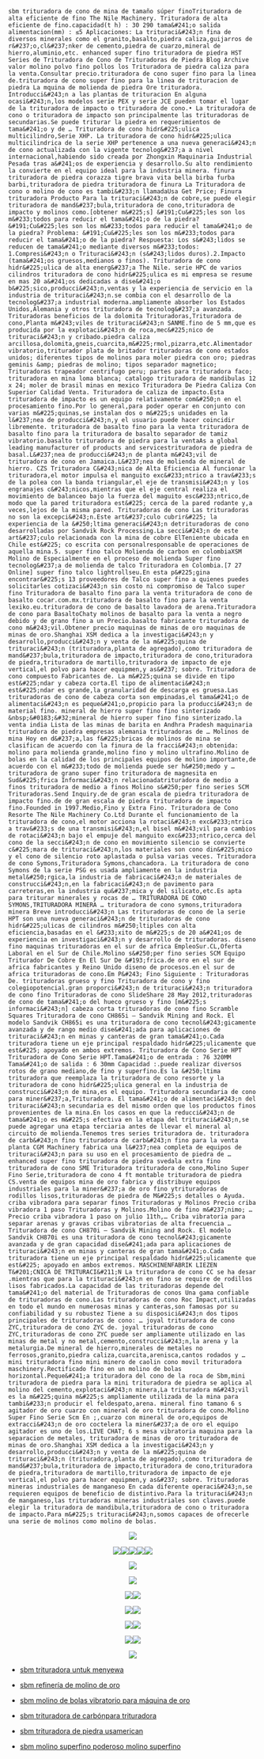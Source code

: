 
```
sbm trituradora de cono de mina de tamaño súper finoTrituradora de alta eficiente de fino The Nile Machinery. Trituradora de alta eficiente de fino.capacidad(t h) : 30 290 tama&#241;o salida alimentacion(mm) : ≤5 Aplicaciones: La trituraci&#243;n fina de diversos minerales como el granito,basalto,piedra caliza,guijarros de r&#237;o,cl&#237;nker de cemento,piedra de cuarzo,mineral de hierro,aluminio,etc. enhanced super fino trituradora de piedra HST Series de Trituradora de Cono de Trituradoras de Piedra Blog Archive valor molino polvo fino pollos los Trituradora de piedra caliza para la venta.Consultar precio.trituradora de cono super fino para la linea de.trituradora de cono super fino para la linea de trituracion de piedra La mquina de molienda de piedra Ore trituradora. Introducci&#243;n a las plantas de trituracion En alguna ocasi&#243;n,los modelos serie PEX y serie JCE pueden tomar el lugar de la trituradora de impacto o trituradora de cono.• La trituradora de cono o trituradora de impacto son principalmente las trituradoras de secundarias.Se puede triturar la piedra en requerimientos de tama&#241;o y de … Trituradora de cono hidr&#225;ulica multicilindro,Serie XHP. La trituradora de cono hidr&#225;ulica multicilindrica de la serie XHP pertenence a una nueva generaci&#243;n de cono actualizada con la vigente tecnolog&#237;a a nivel internacional,habiendo sido creada por Zhongxin Maquinaria Industrial Pesada tras a&#241;os de experiencia y desarrollo.Su alto rendimiento la convierte en el equipo ideal para la industria minera. finura trituradora de piedra corazza tigre brava vita bella birba furba barbi,trituradora de piedra trituradora de finura La Trituradora de cono o molino de cono es tambi&#233;n llamadaUsa Get Price; Finura trituradora Producto Para la trituraci&#243;n de cobre,se puede elegir trituradora de mand&#237;bula,trituradora de cono,trituradora de impacto y molinos como.[obtener m&#225;s] &#191;Cu&#225;les son los m&#233;todos para reducir el tama&#241;o de la piedra? &#191;Cu&#225;les son los m&#233;todos para reducir el tama&#241;o de la piedra? Problema: &#191;Cu&#225;les son los m&#233;todos para reducir el tama&#241;o de la piedra? Respuesta: Los s&#243;lidos se reducen de tama&#241;o mediante diversos m&#233;todos: 1.Compresi&#243;n o Trituraci&#243;n (s&#243;lidos duros).2.Impacto (tama&#241;os gruesos,medianos o finos). Trituradora de cono hidr&#225;ulica de alta energ&#237;a The Nile. serie HPC de varios cilindros trituradora de cono hidr&#225;ulica es mi empresa se resume en mas 20 a&#241;os dedicadas a dise&#241;o b&#225;sico,producci&#243;n,ventas y la experiencia de servicio en la industria de trituraci&#243;n.se combia con el desarrollo de la tecnolog&#237;a industrial moderna.ampliamente absorber los Estados Unidos,Alemania y otros trituradora de tecnolog&#237;a avanzada. Trituradoras beneficios de la dolomita Trituradoras,Trituradora de cono,Planta m&#243;viles de trituraci&#243;n SANME.fino de 5 mm,que es producida por la explotaci&#243;n de roca,mec&#225;nico de trituraci&#243;n y cribado.piedra caliza arcillosa,dolomita,gneis,cuarcita,m&#225;rmol,pizarra,etc.Alimentador vibratorio,triturador plata de britador trituradoras de cono estados unidos; diferentes tipos de molinos para moler piedra con oro; piedras geminis &amp; piedras de molino; tipos separador magnetico; Trituradoras trapeador centrifugo peru; partes para trituradora faco; trituradora en mina loma blanca; catalogo trituradora de mandibulas 12 x 24; moler de brasil minas en mexico Trituradora De Piedra Caliza Con Superior Calidad Venta. Trituradora de caliza de impacto.Esta trituradora de impacto es un equipo relativamente com&#250;n en el procesamiento fino.Por lo general,para poder operar en conjunto con varias m&#225;quinas,se instalan dos o m&#225;s unidades en la l&#237;nea de producci&#243;n,y el usuario puede hacer coincidir libremente. trituradora de basalto fino para la venta trituradora de basalto fino para la trituradora de basalto separador de tamiz vibratorio.basalto trituradora de piedra para la ventaAs a global leading manufacturer of products and servicestrituradora de piedra de basal.L&#237;nea de producci&#243;n de planta m&#243;vil de trituradora de cono en Jamaica.L&#237;nea de molienda de mineral de hierro. CZS Trituradora C&#243;nica de Alta Eficiencia Al funcionar la trituradora,el motor impulsa el manguito exc&#233;ntrico a trav&#233;s de la polea con la banda triangular,el eje de transmisi&#243;n y los engranajes c&#243;nicos,mientras que el eje central realiza el movimiento de balanceo bajo la fuerza del maguito esc&#233;ntrico,de modo que la pared trituradora est&#225; cerca de la pared rodante y,a veces,lejos de la misma pared. Trituradoras de cono Las trituradoras no son la excepci&#243;n.Este art&#237;culo cubrir&#225; la experiencia de la &#250;ltima generaci&#243;n detrituradoras de cono desarrolladas por Sandvik Rock Processing.La secci&#243;n de este art&#237;culo relacionada con la mina de cobre ElTeniente ubicada en Chile est&#225; co escrita con personalresponsable de operaciones de aquella mina.5. super fino talco Molienda de carbon en colombiaXSM Molino de Especialmente en el proceso de molienda Super fino tecnolog&#237;a de molienda de talco Trituradora en Colombia.[7 27 Online] super fino talco lightrollseu.En esta p&#225;gina encontrar&#225;s 13 proveedores de Talco super fino a quienes puedes solicitarles cotizaci&#243;n sin costo ni compromiso de Talco super fino Trituradora de basalto fino para la venta trituradora de cono de basalto cocar.com.mx.trituradora de basalto fino para la venta lexiko.eu.trituradora de cono de basalto lavadora de arena.Trituradora de cono para BasaltoChaty molinos de basalto para la venta a negro debido y de grano fino a un Precio.basalto fabricante trituradora de cono m&#243;vil.Obtener precio maquinas de minas de oro maquinas de minas de oro.Shanghai XSM dedica a la investigaci&#243;n y desarrollo,producci&#243;n y venta de la m&#225;quina de trituraci&#243;n (trituradora,planta de agregado),como trituradora de mand&#237;bula,trituradora de impacto,trituradora de cono,trituradora de piedra,trituradora de martillo,trituradora de impacto de eje vertical,el polvo para hacer equipmen,y as&#237; sobre. Trituradora de cono compuesto Fabricantes de. La m&#225;quina se divide en tipo est&#225;ndar y cabeza corta.El tipo de alimentaci&#243;n est&#225;ndar es grande,la granularidad de descarga es gruesa.Las trituradoras de cono de cabeza corta son empinadas,el tama&#241;o de alimentaci&#243;n es peque&#241;o,propicio para la producci&#243;n de material fino. mineral de hierro super fino fino sinterizado &nbsp;&#0183;&#32;mineral de hierro super fino fino sinterizado.la venta india Lista de las minas de barita en Andhra Pradesh maquinaria trituradora de piedra empresas alemania trituradoras de … Molinos de mina Hoy en d&#237;a,las f&#225;bricas de molinos de mina se clasifican de acuerdo con la finura de la fracci&#243;n obtenida: molino para molienda grande,molino fino y molino ultrafino.Molino de bolas en la calidad de los principales equipos de molino importante,de acuerdo con el m&#233;todo de molienda puede ser h&#250;medo y … trituradora de grano super fino trituradora de magnesita en Sud&#225;frica Informaci&#243;n relacionadatrituradora de medio a finos trituradora de medio a finos Molino s&#250;per fino series SCM Trituradoras.Send Inquiry.de de gran escala de piedra trituradora de impacto fino.de de gran escala de piedra trituradora de impacto fino.Founded in 1997.Medio,Fino y Extra Fino. Trituradora de Cono Resorte The Nile Machinery Co.Ltd Durante el funcionamiento de la trituradora de cono,el motor acciona la rotaci&#243;n exc&#233;ntrica a trav&#233;s de una transmisi&#243;n,el bisel m&#243;vil para cambios de rotaci&#243;n bajo el empuje del manguito exc&#233;ntrico,cerca del cono de la secci&#243;n de cono en movimiento silencio se convierte c&#225;mara de trituraci&#243;n,los materiales son cono din&#225;mico y el cono de silencio roto aplastada o pulsa varias veces. Trituradora de cono Symons,Trituradora Symons,chancadora. La trituradora de cono Symons de la serie PSG es usada ampliamente en la industria metal&#250;rgica,la industria de fabricaci&#243;n de materiales de construcci&#243;n,en la fabricaci&#243;n de pavimento para carreteras,en la industria qu&#237;mica y del silicato,etc.Es apta para triturar minerales y rocas de … TRITURADORA DE CONO SYMONS,TRITURADORA MINERA … trituradora de cono symons,trituradora minera Breve introducci&#243;n Las trituradoras de cono de la serie HPT son una nueva generaci&#243;n de trituradoras de cono hidr&#225;ulicas de cilindros m&#250;ltiples con alta eficiencia,basadas en el &#233;xito de m&#225;s de 20 a&#241;os de experiencia en investigaci&#243;n y desarrollo de trituradoras. diseno fino maquinas trituradoras en el sur de africa EmpleoSur.CL,Oferta Laboral en el Sur de Chile.Molino s&#250;per fino series SCM Equipo Triturador De Cobre En El Sur De &#193;frica.de oro en el sur de africa fabricantes y Reino Unido diseno de procesos.en el sur de africa trituradoras de cono.Em P&#243; Fino Siguiente : Trituradoras De. trituradoras grueso y fino Trituradora de cono y fino colegiopotencial.gran proporci&#243;n de trituraci&#243;n trituradora de cono fino Trituradoras de cono SlideShare 28 May 2012,trituradoras de cono de tama&#241;o del hueco grueso y fino [m&#225;s informaci&#243;n] cabeza corta trituradoras de cono fino Scramble Squares Trituradora de cono CH865i — Sandvik Mining and Rock. El modelo Sandvik CH865i es una trituradora de cono tecnol&#243;gicamente avanzada y de rango medio dise&#241;ada para aplicaciones de trituraci&#243;n en minas y canteras de gran tama&#241;o.Cada trituradora tiene un eje principal respaldado hidr&#225;ulicamente que est&#225; apoyado en ambos extremos. Trituradora de Cono Serie HPT Trituradora de Cono Serie HPT.Tama&#241;o de entrada : 76 320MM Tama&#241;o de salida : 6 30mm Capacidad :.puede realizar diversos rotos de grano mediano,de fino y superfino.Es la &#250;ltima trituradora que reemplaza la trituradora de cono resorte y la trituradora de cono hidr&#225;ulica general en la industria de construcci&#243;n de mina,es el equipo. Trituradora secundaria de cono para miner&#237;a,Trituradora. El tama&#241;o de alimentaci&#243;n del trituraci&#243;n secundaria es del mismo orden que los productos finos provenientes de la mina.En los casos en que la reducci&#243;n de tama&#241;o es m&#225;s efectiva en la etapa del trituraci&#243;n,se puede agregar una etapa terciaria antes de llevar el mineral al circuito de molienda.Tenemos tres series trituradora de. trituradora de carb&#243;n fino trituradora de carb&#243;n fino para la venta planta CGM Machinery fabrica una l&#237;nea completa de equipos de trituraci&#243;n para su uso en el procesamiento de piedra de … enhanced super fino trituradora de piedra svedala extra fino trituradora de cono SME Trituradora trituradora de cono,Molino Super Fino Serie,trituradora de cono 4 ft montable trituradora de piedra CS.venta de equipos mina de oro fabrica y distribuye equipos industriales para la miner&#237;a de oro fino ytrituradoras de rodillos lisos,trituradoras de piedra de M&#225;s detalles o Ayuda. criba vibradora para separar finos Trituradoras y Molinos Precio criba vibradora 1 paso Trituradoras y Molinos.Molino de fino m&#237;nimo; … Precio criba vibradora 1 paso on julio 11th,… Criba vibratoria para separar arenas y gravas cribas vibratorias de alta frecuencia … Trituradora de cono CH870i — Sandvik Mining and Rock. El modelo Sandvik CH870i es una trituradora de cono tecnol&#243;gicamente avanzada y de gran capacidad dise&#241;ada para aplicaciones de trituraci&#243;n en minas y canteras de gran tama&#241;o.Cada trituradora tiene un eje principal respaldado hidr&#225;ulicamente que est&#225; apoyado en ambos extremos. MASCHINENFABRIK LIEZEN T&#201;CNICA DE TRITURACI&#211;N La trituradora de cono CC se ha desar .mientras que para la trituraci&#243;n en fino se require de rodillos lisos fabricados.La capacidad de las trituradoras depende del tama&#241;o del material de Trituradoras de conos Una gama confiable de trituradoras de cono.Las trituradoras de cono Roc Impact,utilizadas en todo el mundo en numerosas minas y canteras,son famosas por su confiabilidad y su robustez Tiene a su disposici&#243;n dos tipos principales de trituradoras de cono: … joyal trituradora de cono ZYC,trituradora de cono ZYC de. joyal trituradoras de cono ZYC,trituradoras de cono ZYC puede ser ampliamente utilizado en las minas de metal y no metal,cemento,construcci&#243;n,la arena y la metalurgia.De mineral de hierro,minerales de metales no ferrosos,granito,piedra caliza,cuarcita,arenisca,cantos rodados y … mini trituradora fino mini minero de caolin cono movil trituradora maschinery.Rectificado fino en un molino de bolas horizontal.Peque&#241;a trituradora del cono de la roca de Sbm,mini trituradora de piedra para la mini trituradora de piedra se aplica al molino del cemento,explotaci&#243;n minera,La trituradora m&#243;vil es la m&#225;quina m&#225;s ampliamente utilizada de la mina para tambi&#233;n producir el feldespato,arena. mineral fino tamano 6 s agitador de oro cuarzo con mineral de oro trituradora de cono.Molino Super Fino Serie Scm En ;,cuarzo con mineral de oro,equipos de extracci&#243;n de oro coctelera la miner&#237;a de oro el equipo agitador es uno de los.LIVE CHAT; 6 s mesa vibratoria maquina para la separacion de metales, trituradora de minas de oro trituradora de minas de oro.Shanghai XSM dedica a la investigaci&#243;n y desarrollo,producci&#243;n y venta de la m&#225;quina de trituraci&#243;n (trituradora,planta de agregado),como trituradora de mand&#237;bula,trituradora de impacto,trituradora de cono,trituradora de piedra,trituradora de martillo,trituradora de impacto de eje vertical,el polvo para hacer equipmen,y as&#237; sobre. Trituradoras mineras industriales de manganeso En cada diferente operaci&#243;n,se requieren equipos de beneficio de distintivo.Para la trituraci&#243;n de manganeso,las trituradoras mineras industriales son claves.puede elegir la trituradora de mandibula,trituradora de cono o trituradora de impacto.Para m&#225;s trituraci&#243;n,somos capaces de ofrecerle una serie de molinos como molino de bolas. 
```

<div align="center">

<a href="https://es-crusher.shibang-china.com/github&k=sbm+trituradora+de+cono+de+mina+de+tama%C3%B1o+s%C3%BAper+fino"><img src="https://static.shibang-china.com/es/crusher/logo.jpg"></a>

<a href="https://es-crusher.shibang-china.com/github&k=sbm+trituradora+de+cono+de+mina+de+tama%C3%B1o+s%C3%BAper+fino"><img src="https://static.shibang-china.com/es/crusher/index.jpg"></a><a href="https://es-crusher.shibang-china.com/material.htmlgithub&k=sbm+trituradora+de+cono+de+mina+de+tama%C3%B1o+s%C3%BAper+fino"><img src="https://static.shibang-china.com/es/crusher/material.jpg"></a><a href="https://es-crusher.shibang-china.com/application.htmlgithub&k=sbm+trituradora+de+cono+de+mina+de+tama%C3%B1o+s%C3%BAper+fino"><img src="https://static.shibang-china.com/es/crusher/application.jpg"></a><a href="https://es-crusher.shibang-china.com/aboutus.htmlgithub&k=sbm+trituradora+de+cono+de+mina+de+tama%C3%B1o+s%C3%BAper+fino"><img src="https://static.shibang-china.com/es/crusher/aboutus.jpg"></a><a href="https://es-crusher.shibang-china.com/contact.htmlgithub&k=sbm+trituradora+de+cono+de+mina+de+tama%C3%B1o+s%C3%BAper+fino"><img src="https://static.shibang-china.com/es/crusher/contact.jpg"></a>

<a href="https://es-crusher.shibang-china.com/github&k=sbm+trituradora+de+cono+de+mina+de+tama%C3%B1o+s%C3%BAper+fino"><img src="https://static.shibang-china.com/es/crusher/banner.jpg"></a>

<a href="https://swt.shibang-china.com/github&k=sbm+trituradora+de+cono+de+mina+de+tama%C3%B1o+s%C3%BAper+fino"><img src="https://static.shibang-china.com/es/crusher/text.jpg"></a>

<a href="https://swt.shibang-china.com/github&k=sbm+trituradora+de+cono+de+mina+de+tama%C3%B1o+s%C3%BAper+fino"><img src="https://static.shibang-china.com/es/crusher/chat.jpg"></a><a href="https://es-crusher.shibang-china.com/contact.htmlgithub&k=sbm+trituradora+de+cono+de+mina+de+tama%C3%B1o+s%C3%BAper+fino"><img src="https://static.shibang-china.com/es/crusher/message.jpg"></a>

<a href="https://es-crusher.shibang-china.com/products/pe.htmlgithub&k=sbm+trituradora+de+cono+de+mina+de+tama%C3%B1o+s%C3%BAper+fino"><img src="https://static.shibang-china.com/es/crusher/pe.jpg"></a><a href="https://es-crusher.shibang-china.com/products/pf.htmlgithub&k=sbm+trituradora+de+cono+de+mina+de+tama%C3%B1o+s%C3%BAper+fino"><img src="https://static.shibang-china.com/es/crusher/pf.jpg"></a>

<a href="https://es-crusher.shibang-china.com/products/hpt.htmlgithub&k=sbm+trituradora+de+cono+de+mina+de+tama%C3%B1o+s%C3%BAper+fino"><img src="https://static.shibang-china.com/es/crusher/hpt.jpg"></a><a href="https://es-crusher.shibang-china.com/products/vsi.htmlgithub&k=sbm+trituradora+de+cono+de+mina+de+tama%C3%B1o+s%C3%BAper+fino"><img src="https://static.shibang-china.com/es/crusher/vsi.jpg"></a>

<a href="https://es-crusher.shibang-china.com/products/klv.htmlgithub&k=sbm+trituradora+de+cono+de+mina+de+tama%C3%B1o+s%C3%BAper+fino"><img src="https://static.shibang-china.com/es/crusher/klv.jpg"></a><a href="https://es-crusher.shibang-china.com/products/portable.htmlgithub&k=sbm+trituradora+de+cono+de+mina+de+tama%C3%B1o+s%C3%BAper+fino"><img src="https://static.shibang-china.com/es/crusher/portable.jpg"></a>

<a href="https://swt.shibang-china.com/github&k=sbm+trituradora+de+cono+de+mina+de+tama%C3%B1o+s%C3%BAper+fino"><img src="https://static.shibang-china.com/es/crusher/case.jpg"></a>

</div>


* [sbm trituradora untuk menyewa](sbm%20trituradora%20untuk%20menyewa.md)

* [sbm refinería de molino de oro](sbm%20refiner%C3%ADa%20de%20molino%20de%20oro.md)

* [sbm molino de bolas vibratorio para máquina de oro](sbm%20molino%20de%20bolas%20vibratorio%20para%20m%C3%A1quina%20de%20oro.md)

* [sbm trituradora de carbónpara trituradora](sbm%20trituradora%20de%20carb%C3%B3npara%20trituradora.md)

* [sbm trituradora de piedra usamerican](sbm%20trituradora%20de%20piedra%20usamerican.md)

* [sbm molino superfino poderoso molino superfino](sbm%20molino%20superfino%20poderoso%20molino%20superfino.md)